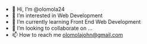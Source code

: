 - 👋 Hi, I’m @olomola24
- 👀 I’m interested in Web Development
- 🌱 I’m currently learning Front End Web Development
- 💞️ I’m looking to collaborate on ...
- 📫 How to reach me olomolajohn@gmail.com

<!---
olomola24/olomola24 is a ✨ special ✨ repository because its `README.md` (this file) appears on your GitHub profile.
You can click the Preview link to take a look at your changes.
--->
